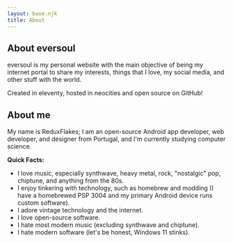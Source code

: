 ```yaml
---
layout: base.njk
title: About
---
```


## About eversoul

eversoul is my personal website with the main objective of being my internet portal to share my interests, things that I love, my social media, and other stuff with the world.

Created in eleventy, hosted in neocities and open source on GitHub!

## About me

My name is ReduxFlakes; I am an open-source Android app developer, web developer, and designer from Portugal, and I'm currently studying computer science.

**Quick Facts:**

- I love music, especially synthwave, heavy metal, rock, "nostalgic" pop, chiptune, and anything from the 80s.
- I enjoy tinkering with technology, such as homebrew and modding (I have a homebrewed PSP 3004 and my primary Android device runs custom software).
- I adore vintage technology and the internet.
- I love open-source software.
- I hate most modern music (excluding synthwave and chiptune).
- I hate modern software (let's be honest, Windows 11 stinks).
